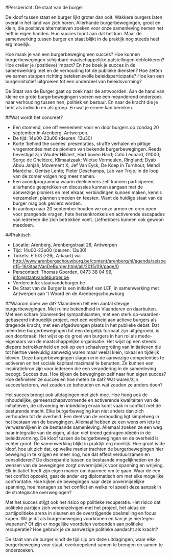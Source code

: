 #Persbericht: De staat van de burger

De kloof tussen staat en burger lijkt groter dan ooit. Wakkere burgers laten overal in het land van zich horen. Allerhande burgerbewegingen, groot en klein, die positieve alternatieven zoeken voor onze samenleving nemen het heft in eigen handen. Hun succes toont aan dat het kan. Maar de samenwerking tussen burger en staat blijkt in de praktijk nog steeds heel erg moeilijk. 

Hoe maak je van een burgerbeweging een succes? Hoe kunnen burgerbewegingen schijnbare maatschappelijke patstellingen deblokkeren? Hoe creëer je (positieve) impact? En hoe boek je succes in de samenwerking met en de verhouding tot de publieke diensten? Hoe zetten we samen stappen richting betekenisvolle beleidsparticipatie? Hoe kan een burgerinitiatief uitgroeien tot een onderdeel van beleidsvorming? 

De Staat van de Burger gaat op zoek naar de antwoorden. Aan de hand van kleine en grote burgerbewegingen voeren we een meanderend onderzoek naar verhouding tussen hen, politiek en bestuur. En naar de kracht die je hebt als individu en als groep. En wat je ermee kan bereiken.

##Wat wordt het concreet?
* Een stomend, one off evenement voor en door burgers op zondag 20 september in Arenberg, Antwerpen.
* De tijd: 14u00-23u00 (deuren: 13u30)
* Korte ‘behind the scenes’ presentaties, straffe verhalen en pittige vragenrondes met de pioniers van bekende burgerbewegingen. Reeds bevestigd zijn Wouter Hillaert, Hart boven Hard; Cato Léonard, G1000; Serge de Gheldere, Klimaatzaak; Wietse Vermeulen, Ringland; Dyab Abou Jahjah, Movement X; Jef Van Eyck, De Koep in Turnhout; Mehdi Maréchal, Gentse Lente; Pieter Deschamps, Lab van Troje. In de loop van de zomer volgen nog meer namen. 
* Een avondprogramma waarin deelnemers zelf kunnen participeren,  allerhande gesprekken en discussies kunnen aangaan met de aanwezige pioniers en met elkaar, verbindingen kunnen maken, kennis verzamelen, plannen smeden én feesten. Want de huidige staat van de burger mag ook gevierd worden.
* In aanloop naar 20 september houden we onze armen en oren open voor prangende vragen, hete hersenkronkels en activerende escapades van iedereen die zich betrokken voelt. Liefhebbers kunnen ook gewoon meedoen.

##Praktisch
* Locatie: Arenberg, Arenbergstraat 28, Antwerpen
* Tijd: 14u00-23u00 (deuren: 13u30)
* Tickets: € 5/3 (-26j, A-kaart) via http://www.arenbergschouwburg.be/content/arenberg/nl/agenda/seizoen15-16/StaatVanDeBurger.html/all/2015/09/page/0
* Perscontact: Thomas Goorden, 0473 38 04 99, info@staatvandeburger.be
* Verdere info: staatvandeburger.be
* De Staat van de Burger is een initiatief van LEF, in samenwerking met Antwerpen aan 't Woord en de Arenbergschouwburg

##Waarom doen we dit?
Vlaanderen telt een aantal stevige burgerbewegingen. Met ruime bekendheid in Vlaanderen en daarbuiten. Met een schare (donerende) sympathisanten, met een sterk op-waarden-gebaseerd inhoudelijk project, met een veelheid aan actieve burgers als dragende kracht, met een afgedwongen plaats in het publieke debat. 
Dat meerdere burgerbewegingen tot een dergelijk formaat zijn uitgegroeid, is een doorbraak. Het wijst op de groei van burgers in hun rol als mede-eigenaars van de maatschappelijke organisatie. Het wijst op een steeds diepere betrokkenheid en ook op een schaalvergroting van initiatieven die tot hiertoe veelvuldig aanwezig waren maar veelal klein, lokaal en tijdelijk bleven. Deze burgerbewegingen slagen erin de aanwezige competenties te activeren en het sociale kapitaal maximaal te benutten. Ze kunnen een inspiratiebron zijn voor iedereen die een verandering in de samenleving beoogt. 
Succes dus. Hoe kijken de bewegingen zelf naar hun eigen succes? Hoe definiëren ze succes en hoe meten ze dat? Wat waren/zijn succesfactoren, wat zouden ze behouden en wat zouden ze anders doen? 

Het succes brengt ook uitdagingen met zich mee. Hoe hoog ook de inhoudelijke, gemeenschapsvormende en activerende kwaliteiten van de initiatieven, de uitvoering en inbedding ervan komt vaak in conflict met de besturende macht. Elke burgerbeweging kan niet anders dan zich verhouden tot de overheid. 
Een deel van de verhouding ligt simpelweg in het bestaan van de bewegingen. Allemaal hebben ze een wens om iets te verwezenlijken in de bestaande samenleving. Allemaal zoeken ze een weg naar integratie van de eigen, al dan niet breed gedragen ideeën in de beleidsvorming. De kloof tussen de burgerbewegingen en de overheid is echter groot. De samenwerking blijkt in praktijk erg moeilijk. Hoe groot is de kloof, hoe uit zich dat, op welke manier trachten de burgerbewegingen hier beweging in te krijgen en meer nog, hoe dat effect verduurzamen en consolideren? 
De discrepantie tussen de bestaande mogelijkheden en de wensen van de bewegingen zorgt onvermijdelijk voor spanning en wrijving. Elk initiatief heeft zijn eigen manier om daarmee om te gaan. Waar de een het conflict opzoekt, gaat de ander erg diplomatisch om met elke mogelijke confrontatie. Hoe kijken de bewegingen naar deze onvermijdelijke spanning, hoe managen ze het conflict en welke rol speelt deze aanpak in de strategische overwegingen? 

Met het succes stijgt ook het risico op politieke recuperatie. Het risico dat politieke partijen zich vereenzelvigen met het project, het aldus de partijpolitieke arena in sleuren en de overstijgende doelstelling en focus kapen. Wil je dit als burgerbeweging voorkomen en kan je je hiertegen wapenen? Of zijn er mogelijke voordelen verbonden aan politieke recuperatie? Hoe gebruik je de aanwezige politieke aandacht als kracht?

De staat van de burger vindt de tijd rijp om deze uitdagingen, waar elke burgerbeweging voor staat, overkoepelend samen te brengen en samen te onderzoeken.
